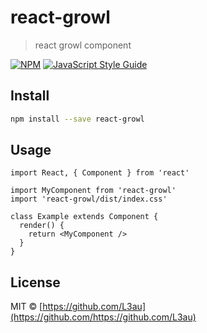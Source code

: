 # react-growl

> react growl component

[![NPM](https://img.shields.io/npm/v/react-growl.svg)](https://www.npmjs.com/package/react-growl) [![JavaScript Style Guide](https://img.shields.io/badge/code_style-standard-brightgreen.svg)](https://standardjs.com)

## Install

```bash
npm install --save react-growl
```

## Usage

```tsx
import React, { Component } from 'react'

import MyComponent from 'react-growl'
import 'react-growl/dist/index.css'

class Example extends Component {
  render() {
    return <MyComponent />
  }
}
```

## License

MIT © [https://github.com/L3au](https://github.com/https://github.com/L3au)
